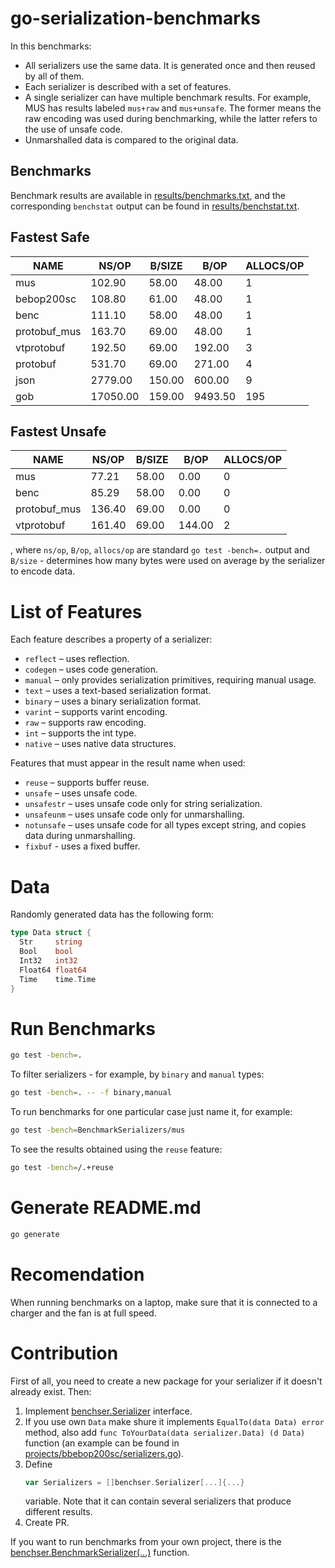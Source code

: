 # go-serialization-benchmarks
In this benchmarks:
- All serializers use the same data. It is generated once and then reused by all 
  of them.
- Each serializer is described with a set of features.
- A single serializer can have multiple benchmark results. For example, MUS has 
  results labeled `mus+raw` and `mus+unsafe`. The former means the raw encoding 
  was used during benchmarking, while the latter refers to the use of unsafe 
  code.
- Unmarshalled data is compared to the original data.
  
## Benchmarks
Benchmark results are available in [results/benchmarks.txt](results/benchmarks.txt), 
and the corresponding `benchstat` output can be found in [results/benchstat.txt](results/benchstat.txt).
  
## Fastest Safe
|     NAME     |  NS/OP   | B/SIZE |  B/OP   | ALLOCS/OP |
|--------------|----------|--------|---------|-----------|
| mus          |   102.90 |  58.00 |   48.00 |         1 |
| bebop200sc   |   108.80 |  61.00 |   48.00 |         1 |
| benc         |   111.10 |  58.00 |   48.00 |         1 |
| protobuf_mus |   163.70 |  69.00 |   48.00 |         1 |
| vtprotobuf   |   192.50 |  69.00 |  192.00 |         3 |
| protobuf     |   531.70 |  69.00 |  271.00 |         4 |
| json         |  2779.00 | 150.00 |  600.00 |         9 |
| gob          | 17050.00 | 159.00 | 9493.50 |       195 |

## Fastest Unsafe
|     NAME     | NS/OP  | B/SIZE |  B/OP  | ALLOCS/OP |
|--------------|--------|--------|--------|-----------|
| mus          |  77.21 |  58.00 |   0.00 |         0 |
| benc         |  85.29 |  58.00 |   0.00 |         0 |
| protobuf_mus | 136.40 |  69.00 |   0.00 |         0 |
| vtprotobuf   | 161.40 |  69.00 | 144.00 |         2 |

, where `ns/op`, `B/op`, `allocs/op` are standard `go test -bench=.` output and 
`B/size` - determines how many bytes were used on average by the serializer to 
encode data.
  
# List of Features
Each feature describes a property of a serializer:
- `reflect` – uses reflection.
- `codegen` – uses code generation.
- `manual` – only provides serialization primitives, requiring manual usage.
- `text` – uses a text-based serialization format.
- `binary` – uses a binary serialization format.
- `varint` – supports varint encoding.
- `raw` – supports raw encoding.
- `int` – supports the int type.
- `native` – uses native data structures.

Features that must appear in the result name when used:
- `reuse` – supports buffer reuse.
- `unsafe` – uses unsafe code.
- `unsafestr` – uses unsafe code only for string serialization.
- `unsafeunm` – uses unsafe code only for unmarshalling.
- `notunsafe` – uses unsafe code for all types except string, and copies data 
during unmarshalling.
- `fixbuf` - uses a fixed buffer.

# Data
Randomly generated data has the following form:
```go
type Data struct {
  Str     string
  Bool    bool
  Int32   int32
  Float64 float64
  Time    time.Time
}
```

# Run Benchmarks
```bash
go test -bench=.
```
To filter serializers - for example, by `binary` and `manual` types:
```bash
go test -bench=. -- -f binary,manual
```
To run benchmarks for one particular case just name it, for example:
```bash
go test -bench=BenchmarkSerializers/mus
```
To see the results obtained using the `reuse` feature:
```bash
go test -bench=/.+reuse
```

# Generate README.md
```bash
go generate
```

# Recomendation
When running benchmarks on a laptop, make sure that it is connected to a charger 
and the fan is at full speed.

# Contribution
First of all, you need to create a new package for your serializer if it doesn't
already exist. Then:
1. Implement [benchser.Serializer](benchser/serializer.go) interface.
2. If you use own `Data` make shure it implements `EqualTo(data Data) error` 
   method, also add `func ToYourData(data serializer.Data) (d Data)`
   function (an example can be found in [projects/bbebop200sc/serializers.go](projects/bebop200sc/serializers.go)).
3. Define
   ```go
   var Serializers = []benchser.Serializer[...]{...}
   ```
   variable. Note that it can contain several serializers that produce different
   results.
4. Create PR.

If you want to run benchmarks from your own project, there is the
[benchser.BenchmarkSerializer(...)](benchser/benchser.go) function.
  